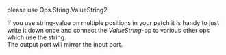 please use Ops.String.ValueString2


If you use string-value on multiple positions in your patch it is handy to just write it down once and connect the *ValueString*-op to various other ops which use the string.  
The output port will mirror the input port.
